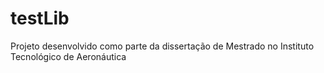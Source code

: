 # testLib
Projeto desenvolvido como parte da dissertação de Mestrado no Instituto Tecnológico de Aeronáutica
